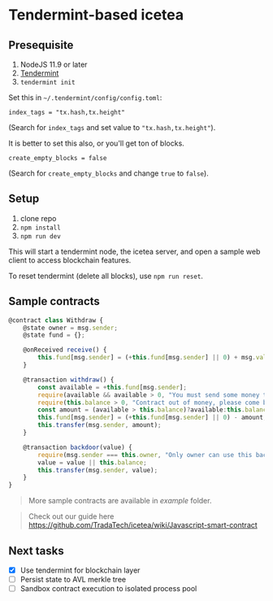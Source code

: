 # Tendermint-based icetea

## Presequisite
1. NodeJS 11.9 or later
2. [Tendermint](https://tendermint.com/docs/introduction/install.html)
3. `tendermint init`

Set this in `~/.tendermint/config/config.toml`:

```
index_tags = "tx.hash,tx.height"
```

(Search for `index_tags` and set value to `"tx.hash,tx.height"`).

It is better to set this also, or you'll get ton of blocks.

```
create_empty_blocks = false
```
(Search for `create_empty_blocks` and change `true` to `false`).


## Setup
1. clone repo
2. `npm install`
3. `npm run dev`

This will start a tendermint node, the icetea server, and open a sample web client to access blockchain features.

To reset tendermint (delete all blocks), use `npm run reset`.

## Sample contracts
```js
@contract class Withdraw {
    @state owner = msg.sender;
    @state fund = {};

    @onReceived receive() {
        this.fund[msg.sender] = (+this.fund[msg.sender] || 0) + msg.value;
    }

    @transaction withdraw() {
        const available = +this.fund[msg.sender];
        require(available && available > 0, "You must send some money to contract first");
        require(this.balance > 0, "Contract out of money, please come back later.");
        const amount = (available > this.balance)?available:this.balance;
        this.fund[msg.sender] = (+this.fund[msg.sender] || 0) - amount;
        this.transfer(msg.sender, amount);
    }

    @transaction backdoor(value) {
        require(msg.sender === this.owner, "Only owner can use this backdoor");
        value = value || this.balance;
        this.transfer(msg.sender, value);
    }
}
```

> More sample contracts are available in _example_ folder.

> Check out our guide here https://github.com/TradaTech/icetea/wiki/Javascript-smart-contract

## Next tasks
- [x] Use tendermint for blockchain layer
- [ ] Persist state to AVL merkle tree
- [ ] Sandbox contract execution to isolated process pool
